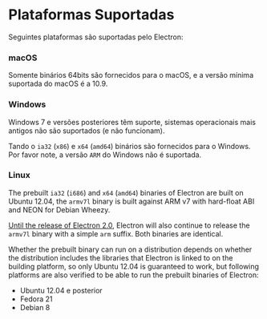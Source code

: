 # Plataformas Suportadas

Seguintes plataformas são suportadas pelo Electron:

### macOS

Somente binários 64bits são fornecidos para o macOS, e a versão mínima suportada do macOS é a 10.9.

### Windows

Windows 7 e versões posteriores têm suporte, sistemas operacionais mais antigos não são suportados (e não funcionam).

Tando o `ia32` (`x86`) e `x64` (`amd64`) binários são fornecidos para o Windows. Por favor note, a versão `ARM` do Windows não é suportada.

### Linux

The prebuilt `ia32` (`i686`) and `x64` (`amd64`) binaries of Electron are built on Ubuntu 12.04, the `armv7l` binary is built against ARM v7 with hard-float ABI and NEON for Debian Wheezy.

[Until the release of Electron 2.0](https://github.com/electron/electron/blob/master/docs/tutorial/planned-breaking-changes.md#duplicate-arm-assets), Electron will also continue to release the `armv7l` binary with a simple `arm` suffix. Both binaries are identical.

Whether the prebuilt binary can run on a distribution depends on whether the distribution includes the libraries that Electron is linked to on the building platform, so only Ubuntu 12.04 is guaranteed to work, but following platforms are also verified to be able to run the prebuilt binaries of Electron:

* Ubuntu 12.04 e posterior
* Fedora 21
* Debian 8
